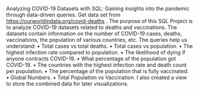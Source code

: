 Analyzing COVID-19 Datasets with SQL: Gaining insights into the pandemic through data-driven queries.
Get data set from https://ourworldindata.org/covid-deaths .
The purpose of this SQL Project is to analyze COVID-19 datasets related to deaths and vaccinations. The datasets contain information on the number of COVID-19 cases, deaths, vaccinations, the population of various countries, etc. The queries help us understand:
•	Total cases vs total deaths.
•	Total cases vs population.
•	The highest infection rate compared to population.
•	The likelihood of dying if anyone contracts COVID-19.
•	What percentage of the population got COVID-19. 
•	The countries with the highest infection rate and death count per population.
•	The percentage of the population that is fully vaccinated.
•	Global Numbers.
•	Total Population vs Vaccination.
I also created a view to store the combined data for later visualizations.

